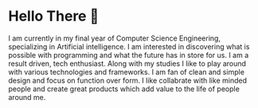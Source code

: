 # Hello There 👋
I am currently in my final year of Computer Science Engineering, specializing in Artificial intelligence. I am interested in discovering what is possible with programming and what the future has in store for us. I am a result driven, tech enthusiast.
Along with my studies I like to play around with various technologies and frameworks. I am fan of clean and simple design and focus on function over form. I like collabrate with like minded people and create great products which add value to the life of people around me.
